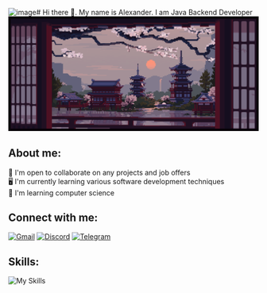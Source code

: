 ![image](https://github.com/MirrexOne/MirrexOne/assets/158137581/fc2197d9-29a7-476c-867a-2da077bcf1f6)# Hi there 👋. My name is Alexander. I am Java Backend Developer
![evening](evening.gif)

## About me:
🤝 I'm open to collaborate on any projects and job offers    
🖥️ I'm currently learning various software development techniques  
🧠 I'm learning computer science

## Connect with me:
[![Gmail](https://skillicons.dev/icons?i=gmail&theme=dark)](mirrexone@gmail.com)
[![Discord](https://skillicons.dev/icons?i=discord&theme=dark)](https://discord.com/users/mirrex)
[![Telegram](https://user-images.githubusercontent.com/95209245/205297581-a8d5cac0-1a9c-431e-8ef3-9f554cee81c1.svg)](https://t.me/Mirrexxx)

## Skills:
![My Skills](https://skillicons.dev/icons?i=java,gradle,postgres,idea,git,github,linux,bash&theme=dark)

